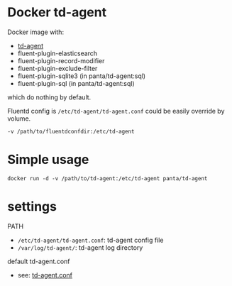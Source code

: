 # Docker td-agent

Docker image with:

- [td-agent](http://www.fluentd.org/)
- fluent-plugin-elasticsearch
- fluent-plugin-record-modifier
- fluent-plugin-exclude-filter
- fluent-plugin-sqlite3 (in panta/td-agent:sql)
- fluent-plugin-sql (in panta/td-agent:sql)

which do nothing by default.

Fluentd config is `/etc/td-agent/td-agent.conf` could be easily override by volume.

`-v /path/to/fluentdconfdir:/etc/td-agent`


# Simple usage

`docker run -d -v /path/to/td-agent:/etc/td-agent panta/td-agent`

# settings

PATH

- `/etc/td-agent/td-agent.conf`: td-agent config file
- `/var/log/td-agent/`: td-agent log directory

default td-agent.conf

- see: [td-agent.conf](https://github.com/panta/docker-td-agent/blob/master/etc/td-agent/td-agent.conf)

